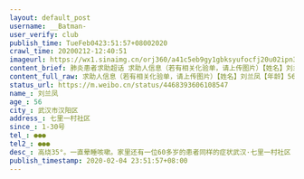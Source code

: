 ```yaml
---
layout: default_post
username: __Batman-
user_verify: club
publish_time: TueFeb0423:51:57+08002020
crawl_time: 20200212-12:40:51
imageurl: https://wx1.sinaimg.cn/orj360/a41c5eb9gy1gbksyufocfj20u02ipn3z.jpg
content_brief: 肺炎患者求助超话 求助人信息（若有相关化验单，请上传图片）【姓名】刘兰凤【年龄】56【所在城市】武汉市汉阳区【所在小区、社区】七里一村社区【患病时间】1-30号【联系方式】●●●【其他紧急联系人】●●●【病情描述】高烧35°。一直晕睡咳嗽。家里还有一位60多岁的患者同样 ...全文
content_full_raw: 求助人信息（若有相关化验单，请上传图片）【姓名】刘兰凤【年龄】56【所在城市】武汉市汉阳区【所在小区、社区】七里一村社区【患病时间】1-30号【联系方式】●●●【其他紧急联系人】●●●【病情描述】高烧35°。一直晕睡咳嗽。家里还有一位60多岁的患者同样的症状武汉·七里一村社区
status_url: https://m.weibo.cn/status/4468393606108547
name_: 刘兰凤
age_: 56
city_: 武汉市汉阳区
address_: 七里一村社区
since_: 1-30号
tel_: ●●●
tel2_: ●●●
desc_: 高烧35°。一直晕睡咳嗽。家里还有一位60多岁的患者同样的症状武汉·七里一村社区
publish_timestamp: 2020-02-04 23:51:57+08:00
---
```

